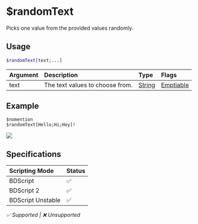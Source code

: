 # $randomText
Picks one value from the provided values randomly.

## Usage
```php
$randomText[text;...]
```

| Argument | Description | Type | Flags |
| :---- | :---- | :---- | :---- |
| text | The text values to choose from. | [String](/src/resources/arguments/types.md#string) | [Emptiable](/src/resources/arguments/flags.md#emptiable)

## Example
```
$nomention
$randomText[Hello;Hi;Hey]!
```
![](https://user-images.githubusercontent.com/69215413/148659979-4d1f45af-3a04-42b0-ab77-bf8df039ba6a.png)

## Specifications
| Scripting Mode | Status
| :---- | :---- |
| BDScript | ✅ |
| BDScript 2 | ✅ |
| BDScript Unstable | ✅ |

*✅ Supported | ❌ Unsupported*